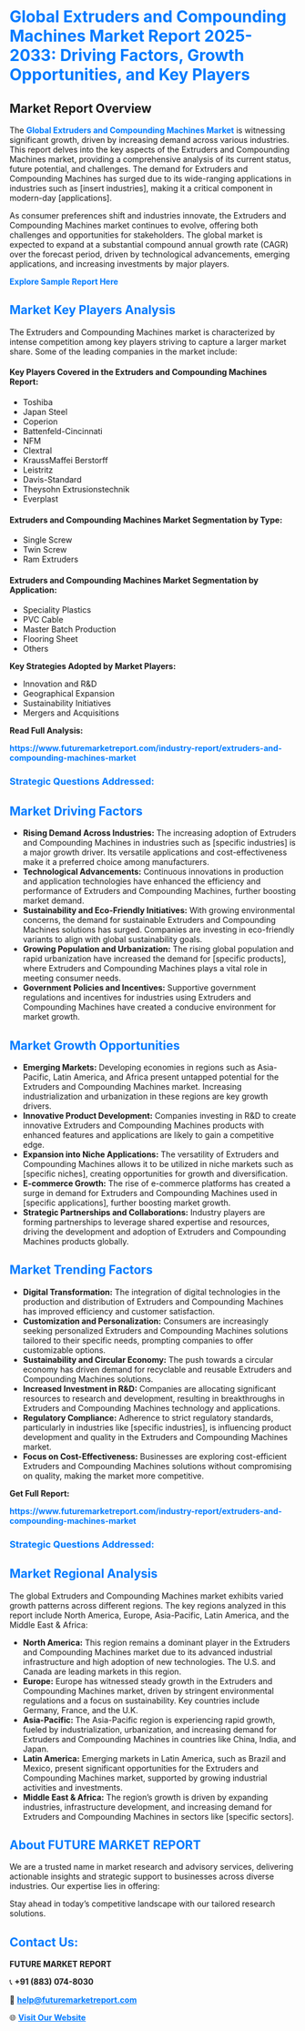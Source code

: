 <h1 style="color: #007BFF;">Global Extruders and Compounding Machines Market Report 2025-2033: Driving Factors, Growth Opportunities, and Key Players</h1>

<section id="overview">
<h2>Market Report Overview</h2>
<p>The <a href="https://www.futuremarketreport.com/industry-report/extruders-and-compounding-machines-market" style="color: #007BFF; text-decoration: none;"><strong>Global Extruders and Compounding Machines Market</strong></a> is witnessing significant growth, driven by increasing demand across various industries. This report delves into the key aspects of the Extruders and Compounding Machines market, providing a comprehensive analysis of its current status, future potential, and challenges. The demand for Extruders and Compounding Machines has surged due to its wide-ranging applications in industries such as [insert industries], making it a critical component in modern-day [applications].</p>
<p>As consumer preferences shift and industries innovate, the Extruders and Compounding Machines market continues to evolve, offering both challenges and opportunities for stakeholders. The global market is expected to expand at a substantial compound annual growth rate (CAGR) over the forecast period, driven by technological advancements, emerging applications, and increasing investments by major players.</p>
</section>

<section id="overview">
<p><a href="https://www.futuremarketreport.com/request-sample/reportId=54359" style="color: #007BFF; text-decoration: none;"><strong>Explore Sample Report Here</strong></a></p>
</section>

<section id="key-players">
<h2 style="color: #007BFF;">Market Key Players Analysis</h2>
<p>The Extruders and Compounding Machines market is characterized by intense competition among key players striving to capture a larger market share. Some of the leading companies in the market include:</p>
<h4>Key Players Covered in the Extruders and Compounding Machines Report:</h4>
<ul><li>Toshiba</li><li>Japan Steel</li><li>Coperion</li><li>Battenfeld-Cincinnati</li><li>NFM</li><li>Clextral</li><li>KraussMaffei Berstorff</li><li>Leistritz</li><li>Davis-Standard</li><li>Theysohn Extrusionstechnik</li><li>Everplast</li></ul>
<h4>Extruders and Compounding Machines Market Segmentation by Type:</h4>
<ul><li>Single Screw</li><li>Twin Screw</li><li>Ram Extruders</li></ul>

<h4>Extruders and Compounding Machines Market Segmentation by Application:</h4>
<ul><li>Speciality Plastics</li><li>PVC Cable</li><li>Master Batch Production</li><li>Flooring Sheet</li><li>Others</li></ul>
<p><strong>Key Strategies Adopted by Market Players:</strong></p>
<ul>
<li>Innovation and R&D</li>
<li>Geographical Expansion</li>
<li>Sustainability Initiatives</li>
<li>Mergers and Acquisitions</li>
</ul>
</section>

<section>
<p><strong>Read Full Analysis: </strong></p><a href="https://www.futuremarketreport.com/industry-report/extruders-and-compounding-machines-market" style="color: #007BFF; text-decoration: none;"><strong>https://www.futuremarketreport.com/industry-report/extruders-and-compounding-machines-market</strong></a>
<h3 style="color: #007BFF;">Strategic Questions Addressed:</h3>
</section>

<section id="driving-factors">
<h2 style="color: #007BFF;">Market Driving Factors</h2>
<ul>
<li><strong>Rising Demand Across Industries:</strong> The increasing adoption of Extruders and Compounding Machines in industries such as [specific industries] is a major growth driver. Its versatile applications and cost-effectiveness make it a preferred choice among manufacturers.</li>
<li><strong>Technological Advancements:</strong> Continuous innovations in production and application technologies have enhanced the efficiency and performance of Extruders and Compounding Machines, further boosting market demand.</li>
<li><strong>Sustainability and Eco-Friendly Initiatives:</strong> With growing environmental concerns, the demand for sustainable Extruders and Compounding Machines solutions has surged. Companies are investing in eco-friendly variants to align with global sustainability goals.</li>
<li><strong>Growing Population and Urbanization:</strong> The rising global population and rapid urbanization have increased the demand for [specific products], where Extruders and Compounding Machines plays a vital role in meeting consumer needs.</li>
<li><strong>Government Policies and Incentives:</strong> Supportive government regulations and incentives for industries using Extruders and Compounding Machines have created a conducive environment for market growth.</li>
</ul>
</section>

<section id="growth-opportunities">
<h2 style="color: #007BFF;">Market Growth Opportunities</h2>
<ul>
<li><strong>Emerging Markets:</strong> Developing economies in regions such as Asia-Pacific, Latin America, and Africa present untapped potential for the Extruders and Compounding Machines market. Increasing industrialization and urbanization in these regions are key growth drivers.</li>
<li><strong>Innovative Product Development:</strong> Companies investing in R&D to create innovative Extruders and Compounding Machines products with enhanced features and applications are likely to gain a competitive edge.</li>
<li><strong>Expansion into Niche Applications:</strong> The versatility of Extruders and Compounding Machines allows it to be utilized in niche markets such as [specific niches], creating opportunities for growth and diversification.</li>
<li><strong>E-commerce Growth:</strong> The rise of e-commerce platforms has created a surge in demand for Extruders and Compounding Machines used in [specific applications], further boosting market growth.</li>
<li><strong>Strategic Partnerships and Collaborations:</strong> Industry players are forming partnerships to leverage shared expertise and resources, driving the development and adoption of Extruders and Compounding Machines products globally.</li>
</ul>
</section>

<section id="trending-factors">
<h2 style="color: #007BFF;">Market Trending Factors</h2>
<ul>
<li><strong>Digital Transformation:</strong> The integration of digital technologies in the production and distribution of Extruders and Compounding Machines has improved efficiency and customer satisfaction.</li>
<li><strong>Customization and Personalization:</strong> Consumers are increasingly seeking personalized Extruders and Compounding Machines solutions tailored to their specific needs, prompting companies to offer customizable options.</li>
<li><strong>Sustainability and Circular Economy:</strong> The push towards a circular economy has driven demand for recyclable and reusable Extruders and Compounding Machines solutions.</li>
<li><strong>Increased Investment in R&D:</strong> Companies are allocating significant resources to research and development, resulting in breakthroughs in Extruders and Compounding Machines technology and applications.</li>
<li><strong>Regulatory Compliance:</strong> Adherence to strict regulatory standards, particularly in industries like [specific industries], is influencing product development and quality in the Extruders and Compounding Machines market.</li>
<li><strong>Focus on Cost-Effectiveness:</strong> Businesses are exploring cost-efficient Extruders and Compounding Machines solutions without compromising on quality, making the market more competitive.</li>
</ul>
</section>

<section>
<p><strong>Get Full Report: </strong></p><a href="https://www.futuremarketreport.com/industry-report/extruders-and-compounding-machines-market" style="color: #007BFF; text-decoration: none;"><strong>https://www.futuremarketreport.com/industry-report/extruders-and-compounding-machines-market</strong></a>
<h3 style="color: #007BFF;">Strategic Questions Addressed:</h3>
</section>


<section id="regional-analysis">
<h2 style="color: #007BFF;">Market Regional Analysis</h2>
<p>The global Extruders and Compounding Machines market exhibits varied growth patterns across different regions. The key regions analyzed in this report include North America, Europe, Asia-Pacific, Latin America, and the Middle East & Africa:</p>
<ul>
<li><strong>North America:</strong> This region remains a dominant player in the Extruders and Compounding Machines market due to its advanced industrial infrastructure and high adoption of new technologies. The U.S. and Canada are leading markets in this region.</li>
<li><strong>Europe:</strong> Europe has witnessed steady growth in the Extruders and Compounding Machines market, driven by stringent environmental regulations and a focus on sustainability. Key countries include Germany, France, and the U.K.</li>
<li><strong>Asia-Pacific:</strong> The Asia-Pacific region is experiencing rapid growth, fueled by industrialization, urbanization, and increasing demand for Extruders and Compounding Machines in countries like China, India, and Japan.</li>
<li><strong>Latin America:</strong> Emerging markets in Latin America, such as Brazil and Mexico, present significant opportunities for the Extruders and Compounding Machines market, supported by growing industrial activities and investments.</li>
<li><strong>Middle East & Africa:</strong> The region’s growth is driven by expanding industries, infrastructure development, and increasing demand for Extruders and Compounding Machines in sectors like [specific sectors].</li>
</ul>
</section>

<footer>
<h2 style="color: #007BFF;">About FUTURE MARKET REPORT</h2>
<p>We are a trusted name in market research and advisory services, delivering actionable insights and strategic support to businesses across diverse industries. Our expertise lies in offering:</p>

<p>Stay ahead in today’s competitive landscape with our tailored research solutions.</p>

<h2 style="color: #007BFF;">Contact Us:</h2>
<p><strong>FUTURE MARKET REPORT</strong></p>
<p>📞 <strong>+91 (883) 074-8030</strong></p>
<p>📧 <strong><a href="mailto:help@futuremarketreport.com" style="color: #007BFF;">help@futuremarketreport.com</a></strong></p>
<p>🌐 <strong><a href="https://www.futuremarketreport.com/" style="color: #007BFF;">Visit Our Website</a></strong></p>
</footer>
